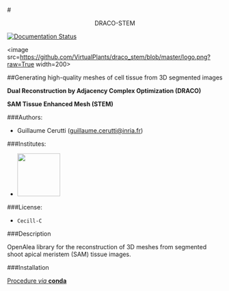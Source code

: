 #<p style="text-align: center;">DRACO-STEM</p>

[![Documentation Status](https://readthedocs.org/projects/draco-stem/badge/?version=latest)](https://draco-stem.readthedocs.io/en/latest/?badge=latest)

<p style="text-align: center;">

<image src=https://github.com/VirtualPlants/draco_stem/blob/master/logo.png?raw=True width=200>

</p>

##Generating high-quality meshes of cell tissue from 3D segmented images



**Dual Reconstruction by Adjacency Complex Optimization (DRACO)**

**SAM Tissue Enhanced Mesh (STEM)**

###Authors:
* Guillaume Cerutti (guillaume.cerutti@inria.fr)


###Institutes:
* [<image src=https://www.inria.fr/extension/site_inria/design/site_inria/images/logos/logo_INRIA.png width=100>](http://www.inria.fr)


###License: 
* `Cecill-C`

###Description

OpenAlea library for the reconstruction of 3D meshes from segmented shoot apical meristem (SAM) tissue images.

###Installation

[Procedure *via* **conda**](https://github.com/VirtualPlants/draco_stem/wiki/Installation)


